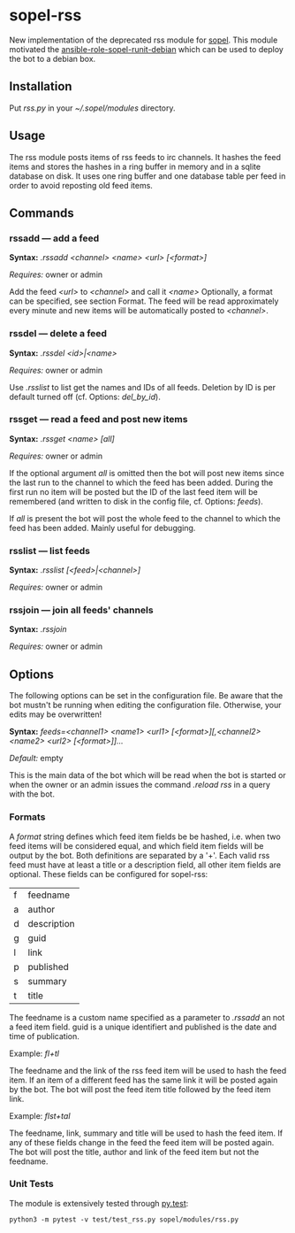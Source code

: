# sopel-rss

New implementation of the deprecated rss module for [sopel](https://github.com/sopel-irc/sopel). This module motivated the [ansible-role-sopel-runit-debian](https://github.com/RebelCodeBase/ansible-role-sopel-runit-debian) which can be used to deploy the bot to a debian box.

## Installation

Put *rss.py* in your *~/.sopel/modules* directory.

## Usage

The rss module posts items of rss feeds to irc channels. It hashes the feed items and stores the hashes in a ring buffer in memory and in a sqlite database on disk. It uses one ring buffer and one database table per feed in order to avoid reposting old feed items.

## Commands

### rssadd &mdash; add a feed

**Syntax:** *.rssadd \<channel\> \<name\> \<url\> [\<format\>]*

*Requires:* owner or admin

Add the feed *\<url\>* to *\<channel\>* and call it *\<name\>* Optionally, a format can be specified, see section Format. The feed will be read approximately every minute and new items will be automatically posted to *\<channel\>*.

### rssdel &mdash; delete a feed

**Syntax:** *.rssdel \<id\>|\<name\>*

*Requires:* owner or admin

Use *.rsslist* to list get the names and IDs of all feeds. Deletion by ID is per default turned off (cf. Options: *del_by_id*).

### rssget &mdash; read a feed and post new items

**Syntax:** *.rssget \<name\> [all]*

*Requires:* owner or admin

If the optional argument *all* is omitted then the bot will post new items since the last run to the channel to which the feed has been added. During the first run no item will be posted but the ID of the last feed item will be remembered (and written to disk in the config file, cf. Options: *feeds*).

If *all* is present the bot will post the whole feed to the channel to which the feed has been added. Mainly useful for debugging.

### rsslist &mdash; list feeds

**Syntax:** *.rsslist [\<feed\>|\<channel\>]*

*Requires:* owner or admin

### rssjoin &mdash; join all feeds' channels

**Syntax:** *.rssjoin*

*Requires:* owner or admin

## Options

The following options can be set in the configuration file. Be aware that the bot mustn't be running when editing the configuration file. Otherwise, your edits may be overwritten!

**Syntax:** *feeds=\<channel1\> \<name1\> \<url1\> [\<format\>][,\<channel2\> \<name2\> \<url2\> [\<format\>]]...*

*Default:* empty

This is the main data of the bot which will be read when the bot is started or when the owner or an admin issues the command *.reload rss* in a query with the bot.

### Formats

A *format* string defines which feed item fields be be hashed, i.e. when two feed items will be considered equal, and which field item fields will be output by the bot. Both definitions are separated by a '+'. Each valid rss feed must have at least a title or a description field, all other item fields are optional. These fields can be configured for sopel-rss:

<table>
    <tr>
        <td>f</td>
        <td>feedname</td>
    </tr>
    <tr>
        <td>a</td>
         <td>author</td>
    </tr>
    <tr>
        <td>d</td>
        <td>description</td>
    </tr>
    <tr>
        <td>g</td>
         <td>guid</td>
    </tr>
    <tr>
        <td>l</td>
         <td>link</td>
    </tr>
    <tr>
        <td>p</td>
         <td>published</td>
    </tr>
    <tr>
        <td>s</td>
         <td>summary</td>
    </tr>
    <tr>
        <td>t</td>
         <td>title</td>
    </tr>
</table>

The feedname is a custom name specified as a parameter to *.rssadd* an not a feed item field. guid is a unique identifiert and published is the date and time of publication.

Example: *fl+tl*

The feedname and the link of the rss feed item will be used to hash the feed item. If an item of a different feed has the same link it will be posted again by the bot. The bot will post the feed item title followed by the feed item link.

Example: *flst+tal*

The feedname, link, summary and title will be used to hash the feed item. If any of these fields change in the feed the feed item will be posted again. The bot will post the title, author and link of the feed item but not the feedname.

### Unit Tests

The module is extensively tested through [py.test](http://doc.pytest.org):

`python3 -m pytest -v test/test_rss.py sopel/modules/rss.py`
